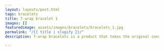 ```yaml
---
layout: layouts/post.html
tags: bracelets
title: T-wrap bracelet 1
images: []
featuredimage: assets/images/bracelets/bracelets_1.jpg
permalink: "/{{ title | slugify }}/"
description: T-wrap bracelets is a product that takes the original concept of the T-wrap and transforms it into a nice bracelet that can be worn by kids aswell as adults

---
```

